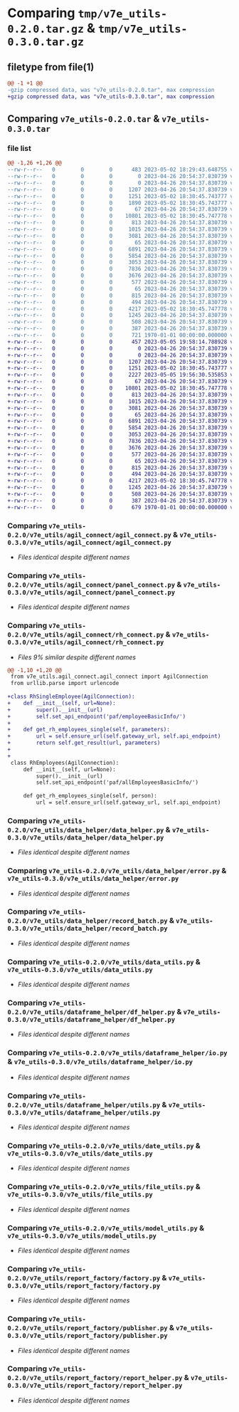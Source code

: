 # Comparing `tmp/v7e_utils-0.2.0.tar.gz` & `tmp/v7e_utils-0.3.0.tar.gz`

## filetype from file(1)

```diff
@@ -1 +1 @@
-gzip compressed data, was "v7e_utils-0.2.0.tar", max compression
+gzip compressed data, was "v7e_utils-0.3.0.tar", max compression
```

## Comparing `v7e_utils-0.2.0.tar` & `v7e_utils-0.3.0.tar`

### file list

```diff
@@ -1,26 +1,26 @@
--rw-r--r--   0        0        0      483 2023-05-02 18:29:43.648755 v7e_utils-0.2.0/pyproject.toml
--rw-r--r--   0        0        0        0 2023-04-26 20:54:37.830739 v7e_utils-0.2.0/v7e_utils/__init__.py
--rw-r--r--   0        0        0        0 2023-04-26 20:54:37.830739 v7e_utils-0.2.0/v7e_utils/agil_connect/__init__.py
--rw-r--r--   0        0        0     1207 2023-04-26 20:54:37.830739 v7e_utils-0.2.0/v7e_utils/agil_connect/agil_connect.py
--rw-r--r--   0        0        0     1251 2023-05-02 18:30:45.743777 v7e_utils-0.2.0/v7e_utils/agil_connect/panel_connect.py
--rw-r--r--   0        0        0     1890 2023-05-02 18:30:45.743777 v7e_utils-0.2.0/v7e_utils/agil_connect/rh_connect.py
--rw-r--r--   0        0        0       67 2023-04-26 20:54:37.830739 v7e_utils-0.2.0/v7e_utils/data_helper/__init__.py
--rw-r--r--   0        0        0    10801 2023-05-02 18:30:45.747778 v7e_utils-0.2.0/v7e_utils/data_helper/data_helper.py
--rw-r--r--   0        0        0      813 2023-04-26 20:54:37.830739 v7e_utils-0.2.0/v7e_utils/data_helper/error.py
--rw-r--r--   0        0        0     1015 2023-04-26 20:54:37.830739 v7e_utils-0.2.0/v7e_utils/data_helper/record_batch.py
--rw-r--r--   0        0        0     3081 2023-04-26 20:54:37.830739 v7e_utils-0.2.0/v7e_utils/data_utils.py
--rw-r--r--   0        0        0       65 2023-04-26 20:54:37.830739 v7e_utils-0.2.0/v7e_utils/dataframe_helper/__init__.py
--rw-r--r--   0        0        0     6891 2023-04-26 20:54:37.830739 v7e_utils-0.2.0/v7e_utils/dataframe_helper/df_helper.py
--rw-r--r--   0        0        0     5854 2023-04-26 20:54:37.830739 v7e_utils-0.2.0/v7e_utils/dataframe_helper/io.py
--rw-r--r--   0        0        0     3053 2023-04-26 20:54:37.830739 v7e_utils-0.2.0/v7e_utils/dataframe_helper/utils.py
--rw-r--r--   0        0        0     7836 2023-04-26 20:54:37.830739 v7e_utils-0.2.0/v7e_utils/date_utils.py
--rw-r--r--   0        0        0     3676 2023-04-26 20:54:37.830739 v7e_utils-0.2.0/v7e_utils/file_utils.py
--rw-r--r--   0        0        0      577 2023-04-26 20:54:37.830739 v7e_utils-0.2.0/v7e_utils/model_utils.py
--rw-r--r--   0        0        0       65 2023-04-26 20:54:37.830739 v7e_utils-0.2.0/v7e_utils/report_factory/__init__.py
--rw-r--r--   0        0        0      815 2023-04-26 20:54:37.830739 v7e_utils-0.2.0/v7e_utils/report_factory/factory.py
--rw-r--r--   0        0        0      494 2023-04-26 20:54:37.830739 v7e_utils-0.2.0/v7e_utils/report_factory/loader.py
--rw-r--r--   0        0        0     4217 2023-05-02 18:30:45.747778 v7e_utils-0.2.0/v7e_utils/report_factory/publisher.py
--rw-r--r--   0        0        0     1245 2023-04-26 20:54:37.830739 v7e_utils-0.2.0/v7e_utils/report_factory/report_helper.py
--rw-r--r--   0        0        0      508 2023-04-26 20:54:37.830739 v7e_utils-0.2.0/v7e_utils/report_factory/reporter.py
--rw-r--r--   0        0        0      387 2023-04-26 20:54:37.830739 v7e_utils-0.2.0/v7e_utils/report_factory/runner.py
--rw-r--r--   0        0        0      721 1970-01-01 00:00:00.000000 v7e_utils-0.2.0/PKG-INFO
+-rw-r--r--   0        0        0      457 2023-05-05 19:58:14.788928 v7e_utils-0.3.0/pyproject.toml
+-rw-r--r--   0        0        0        0 2023-04-26 20:54:37.830739 v7e_utils-0.3.0/v7e_utils/__init__.py
+-rw-r--r--   0        0        0        0 2023-04-26 20:54:37.830739 v7e_utils-0.3.0/v7e_utils/agil_connect/__init__.py
+-rw-r--r--   0        0        0     1207 2023-04-26 20:54:37.830739 v7e_utils-0.3.0/v7e_utils/agil_connect/agil_connect.py
+-rw-r--r--   0        0        0     1251 2023-05-02 18:30:45.743777 v7e_utils-0.3.0/v7e_utils/agil_connect/panel_connect.py
+-rw-r--r--   0        0        0     2227 2023-05-05 19:56:30.535853 v7e_utils-0.3.0/v7e_utils/agil_connect/rh_connect.py
+-rw-r--r--   0        0        0       67 2023-04-26 20:54:37.830739 v7e_utils-0.3.0/v7e_utils/data_helper/__init__.py
+-rw-r--r--   0        0        0    10801 2023-05-02 18:30:45.747778 v7e_utils-0.3.0/v7e_utils/data_helper/data_helper.py
+-rw-r--r--   0        0        0      813 2023-04-26 20:54:37.830739 v7e_utils-0.3.0/v7e_utils/data_helper/error.py
+-rw-r--r--   0        0        0     1015 2023-04-26 20:54:37.830739 v7e_utils-0.3.0/v7e_utils/data_helper/record_batch.py
+-rw-r--r--   0        0        0     3081 2023-04-26 20:54:37.830739 v7e_utils-0.3.0/v7e_utils/data_utils.py
+-rw-r--r--   0        0        0       65 2023-04-26 20:54:37.830739 v7e_utils-0.3.0/v7e_utils/dataframe_helper/__init__.py
+-rw-r--r--   0        0        0     6891 2023-04-26 20:54:37.830739 v7e_utils-0.3.0/v7e_utils/dataframe_helper/df_helper.py
+-rw-r--r--   0        0        0     5854 2023-04-26 20:54:37.830739 v7e_utils-0.3.0/v7e_utils/dataframe_helper/io.py
+-rw-r--r--   0        0        0     3053 2023-04-26 20:54:37.830739 v7e_utils-0.3.0/v7e_utils/dataframe_helper/utils.py
+-rw-r--r--   0        0        0     7836 2023-04-26 20:54:37.830739 v7e_utils-0.3.0/v7e_utils/date_utils.py
+-rw-r--r--   0        0        0     3676 2023-04-26 20:54:37.830739 v7e_utils-0.3.0/v7e_utils/file_utils.py
+-rw-r--r--   0        0        0      577 2023-04-26 20:54:37.830739 v7e_utils-0.3.0/v7e_utils/model_utils.py
+-rw-r--r--   0        0        0       65 2023-04-26 20:54:37.830739 v7e_utils-0.3.0/v7e_utils/report_factory/__init__.py
+-rw-r--r--   0        0        0      815 2023-04-26 20:54:37.830739 v7e_utils-0.3.0/v7e_utils/report_factory/factory.py
+-rw-r--r--   0        0        0      494 2023-04-26 20:54:37.830739 v7e_utils-0.3.0/v7e_utils/report_factory/loader.py
+-rw-r--r--   0        0        0     4217 2023-05-02 18:30:45.747778 v7e_utils-0.3.0/v7e_utils/report_factory/publisher.py
+-rw-r--r--   0        0        0     1245 2023-04-26 20:54:37.830739 v7e_utils-0.3.0/v7e_utils/report_factory/report_helper.py
+-rw-r--r--   0        0        0      508 2023-04-26 20:54:37.830739 v7e_utils-0.3.0/v7e_utils/report_factory/reporter.py
+-rw-r--r--   0        0        0      387 2023-04-26 20:54:37.830739 v7e_utils-0.3.0/v7e_utils/report_factory/runner.py
+-rw-r--r--   0        0        0      679 1970-01-01 00:00:00.000000 v7e_utils-0.3.0/PKG-INFO
```

### Comparing `v7e_utils-0.2.0/v7e_utils/agil_connect/agil_connect.py` & `v7e_utils-0.3.0/v7e_utils/agil_connect/agil_connect.py`

 * *Files identical despite different names*

### Comparing `v7e_utils-0.2.0/v7e_utils/agil_connect/panel_connect.py` & `v7e_utils-0.3.0/v7e_utils/agil_connect/panel_connect.py`

 * *Files identical despite different names*

### Comparing `v7e_utils-0.2.0/v7e_utils/agil_connect/rh_connect.py` & `v7e_utils-0.3.0/v7e_utils/agil_connect/rh_connect.py`

 * *Files 9% similar despite different names*

```diff
@@ -1,10 +1,20 @@
 from v7e_utils.agil_connect.agil_connect import AgilConnection
 from urllib.parse import urlencode
 
+class RhSingleEmployee(AgilConnection):
+    def __init__(self, url=None):
+        super().__init__(url)
+        self.set_api_endpoint('paf/employeeBasicInfo/')
+
+    def get_rh_employees_single(self, parameters):
+        url = self.ensure_url(self.gateway_url, self.api_endpoint)
+        return self.get_result(url, parameters)
+    
+    
 class RhEmployees(AgilConnection):
     def __init__(self, url=None):
         super().__init__(url)
         self.set_api_endpoint('paf/allEmployeesBasicInfo/')
 
     def get_rh_employees_single(self, person):
         url = self.ensure_url(self.gateway_url, self.api_endpoint)
```

### Comparing `v7e_utils-0.2.0/v7e_utils/data_helper/data_helper.py` & `v7e_utils-0.3.0/v7e_utils/data_helper/data_helper.py`

 * *Files identical despite different names*

### Comparing `v7e_utils-0.2.0/v7e_utils/data_helper/error.py` & `v7e_utils-0.3.0/v7e_utils/data_helper/error.py`

 * *Files identical despite different names*

### Comparing `v7e_utils-0.2.0/v7e_utils/data_helper/record_batch.py` & `v7e_utils-0.3.0/v7e_utils/data_helper/record_batch.py`

 * *Files identical despite different names*

### Comparing `v7e_utils-0.2.0/v7e_utils/data_utils.py` & `v7e_utils-0.3.0/v7e_utils/data_utils.py`

 * *Files identical despite different names*

### Comparing `v7e_utils-0.2.0/v7e_utils/dataframe_helper/df_helper.py` & `v7e_utils-0.3.0/v7e_utils/dataframe_helper/df_helper.py`

 * *Files identical despite different names*

### Comparing `v7e_utils-0.2.0/v7e_utils/dataframe_helper/io.py` & `v7e_utils-0.3.0/v7e_utils/dataframe_helper/io.py`

 * *Files identical despite different names*

### Comparing `v7e_utils-0.2.0/v7e_utils/dataframe_helper/utils.py` & `v7e_utils-0.3.0/v7e_utils/dataframe_helper/utils.py`

 * *Files identical despite different names*

### Comparing `v7e_utils-0.2.0/v7e_utils/date_utils.py` & `v7e_utils-0.3.0/v7e_utils/date_utils.py`

 * *Files identical despite different names*

### Comparing `v7e_utils-0.2.0/v7e_utils/file_utils.py` & `v7e_utils-0.3.0/v7e_utils/file_utils.py`

 * *Files identical despite different names*

### Comparing `v7e_utils-0.2.0/v7e_utils/model_utils.py` & `v7e_utils-0.3.0/v7e_utils/model_utils.py`

 * *Files identical despite different names*

### Comparing `v7e_utils-0.2.0/v7e_utils/report_factory/factory.py` & `v7e_utils-0.3.0/v7e_utils/report_factory/factory.py`

 * *Files identical despite different names*

### Comparing `v7e_utils-0.2.0/v7e_utils/report_factory/publisher.py` & `v7e_utils-0.3.0/v7e_utils/report_factory/publisher.py`

 * *Files identical despite different names*

### Comparing `v7e_utils-0.2.0/v7e_utils/report_factory/report_helper.py` & `v7e_utils-0.3.0/v7e_utils/report_factory/report_helper.py`

 * *Files identical despite different names*

